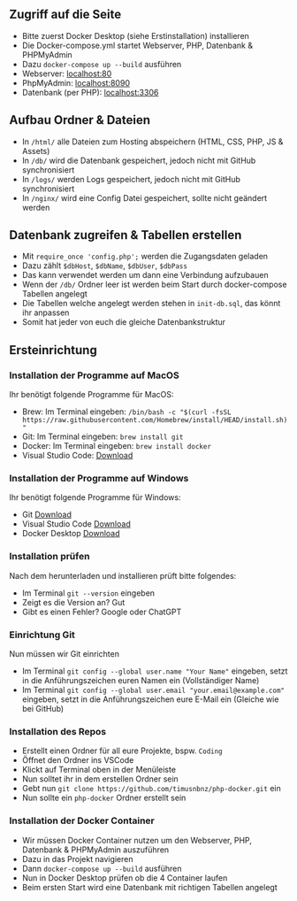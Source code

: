 ## Zugriff auf die Seite
- Bitte zuerst Docker Desktop (siehe Erstinstallation) installieren
- Die Docker-compose.yml startet Webserver, PHP, Datenbank & PHPMyAdmin
- Dazu `docker-compose up --build` ausführen
- Webserver: [localhost:80](http://localhost:80)
- PhpMyAdmin: [localhost:8090](http://localhost:8090)
- Datenbank (per PHP): [localhost:3306](http://localhost:3306)

## Aufbau Ordner & Dateien
- In `/html/` alle Dateien zum Hosting abspeichern (HTML, CSS, PHP, JS & Assets)
- In `/db/` wird die Datenbank gespeichert, jedoch nicht mit GitHub synchronisiert
- In `/logs/` werden Logs gespeichert, jedoch nicht mit GitHub synchronisiert
- In `/nginx/` wird eine Config Datei gespeichert, sollte nicht geändert werden

## Datenbank zugreifen & Tabellen erstellen
- Mit `require_once 'config.php';` werden die Zugangsdaten geladen
- Dazu zählt `$dbHost`, `$dbName`, `$dbUser`, `$dbPass`
- Das kann verwendet werden um dann eine Verbindung aufzubauen
- Wenn der `/db/` Ordner leer ist werden beim Start durch docker-compose Tabellen angelegt
- Die Tabellen welche angelegt werden stehen in `init-db.sql`, das könnt ihr anpassen
- Somit hat jeder von euch die gleiche Datenbankstruktur

## Ersteinrichtung

### Installation der Programme auf MacOS
Ihr benötigt folgende Programme für MacOS:
- Brew: Im Terminal eingeben: `/bin/bash -c "$(curl -fsSL https://raw.githubusercontent.com/Homebrew/install/HEAD/install.sh)"`
- Git: Im Terminal eingeben: `brew install git`
- Docker: Im Terminal eingeben: `brew install docker`
- Visual Studio Code: [Download](https://code.visualstudio.com/download) 

### Installation der Programme auf Windows
Ihr benötigt folgende Programme für Windows:
- Git [Download](https://git-scm.com/downloads/win)
- Visual Studio Code [Download](https://code.visualstudio.com/download) 
- Docker Desktop [Download](https://www.docker.com/products/docker-desktop/)

### Installation prüfen
Nach dem herunterladen und installieren prüft bitte folgendes:
- Im Terminal `git --version` eingeben
- Zeigt es die Version an? Gut
- Gibt es einen Fehler? Google oder ChatGPT

### Einrichtung Git
Nun müssen wir Git einrichten
- Im Terminal `git config --global user.name "Your Name"` eingeben, setzt in die Anführungszeichen euren Namen ein (Vollständiger Name)
- Im Terminal `git config --global user.email "your.email@example.com"` eingeben, setzt in die Anführungszeichen eure E-Mail ein (Gleiche wie bei GitHub)

### Installation des Repos
- Erstellt einen Ordner für all eure Projekte, bspw. `Coding`
- Öffnet den Ordner ins VSCode
- Klickt auf Terminal oben in der Menüleiste
- Nun solltet ihr in dem erstellen Ordner sein
- Gebt nun `git clone https://github.com/timusnbnz/php-docker.git` ein
- Nun sollte ein `php-docker` Ordner erstellt sein

### Installation der Docker Container
- Wir müssen Docker Container nutzen um den Webserver, PHP, Datenbank & PHPMyAdmin auszuführen
- Dazu in das Projekt navigieren
- Dann `docker-compose up --build` ausführen
- Nun in Docker Desktop prüfen ob die 4 Container laufen
- Beim ersten Start wird eine Datenbank mit richtigen Tabellen angelegt
